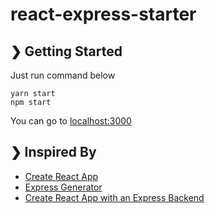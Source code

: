 # react-express-starter

## ❯ Getting Started
Just run command below
```
yarn start
npm start
```

You can go to [localhost:3000](http:localhost:3000)

## ❯ Inspired By
- [Create React App](https://github.com/facebook/create-react-app)
- [Express Generator](https://github.com/expressjs/generator)
- [Create React App with an Express Backend](https://daveceddia.com/create-react-app-express-backend/)
